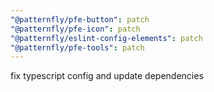 ```yaml
---
"@patternfly/pfe-button": patch
"@patternfly/pfe-icon": patch
"@patternfly/eslint-config-elements": patch
"@patternfly/pfe-tools": patch
---
```


fix typescript config and update dependencies
